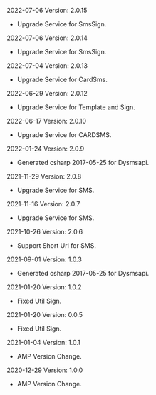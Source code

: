 2022-07-06 Version: 2.0.15
- Upgrade Service for SmsSign.

2022-07-06 Version: 2.0.14
- Upgrade Service for SmsSign.

2022-07-04 Version: 2.0.13
- Upgrade Service for CardSms.

2022-06-29 Version: 2.0.12
- Upgrade Service for Template and Sign.

2022-06-17 Version: 2.0.10
- Upgrade Service for CARDSMS.

2022-01-24 Version: 2.0.9
- Generated csharp 2017-05-25 for Dysmsapi.

2021-11-29 Version: 2.0.8
- Upgrade Service for SMS.

2021-11-16 Version: 2.0.7
- Upgrade Service for SMS.

2021-10-26 Version: 2.0.6
- Support Short Url for SMS.

2021-09-01 Version: 1.0.3
- Generated csharp 2017-05-25 for Dysmsapi.

2021-01-20 Version: 1.0.2
-  Fixed Util Sign.

2021-01-20 Version: 0.0.5
-  Fixed Util Sign.

2021-01-04 Version: 1.0.1
- AMP Version Change.

2020-12-29 Version: 1.0.0
- AMP Version Change.

